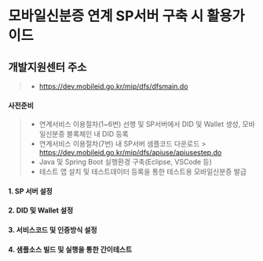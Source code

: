 # 모바일신분증 연계 SP서버 구축 시 활용가이드

## 개발지원센터 주소
 > - https://dev.mobileid.go.kr/mip/dfs/dfsmain.do

#### 사전준비
> - 연계서비스 이용절차(1~6번) 선행 및 SP서버에서 DID 및 Wallet 생성, 모바일신분증 블록체인 내 DID 등록
> - 연계서비스 이용절차(7번) 내 SP서버 샘플코드 다운로드 > https://dev.mobileid.go.kr/mip/dfs/apiuse/apiusestep.do
> - Java 및 Spring Boot 실행환경 구축(Eclipse, VSCode 등)
> - 테스트 앱 설치 및 테스트데이터 등록을 통한 테스트용 모바일신분증 발급

#### 1. SP 서버 설정

#### 2. DID 및 Wallet 설정

#### 3. 서비스코드 및 인증방식 설정

#### 4. 샘플소스 빌드 및 실행을 통한 간이테스트
